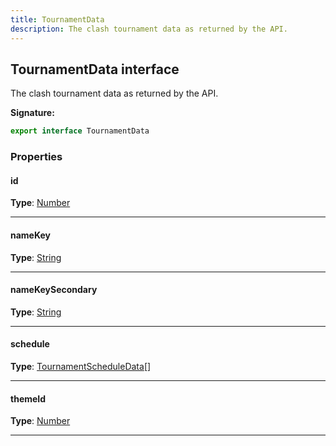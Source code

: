 ```yaml
---
title: TournamentData
description: The clash tournament data as returned by the API.
---
```


## TournamentData interface

The clash tournament data as returned by the API.

**Signature:**

```ts
export interface TournamentData 
```

### Properties

#### id



**Type**: [Number](https://developer.mozilla.org/en-US/docs/Web/JavaScript/Reference/Global_Objects/Number)

---

#### nameKey



**Type**: [String](https://developer.mozilla.org/en-US/docs/Web/JavaScript/Reference/Global_Objects/String)

---

#### nameKeySecondary



**Type**: [String](https://developer.mozilla.org/en-US/docs/Web/JavaScript/Reference/Global_Objects/String)

---

#### schedule



**Type**: [TournamentScheduleData](/api/interfaces/tournamentscheduledata)[]

---

#### themeId



**Type**: [Number](https://developer.mozilla.org/en-US/docs/Web/JavaScript/Reference/Global_Objects/Number)

---

